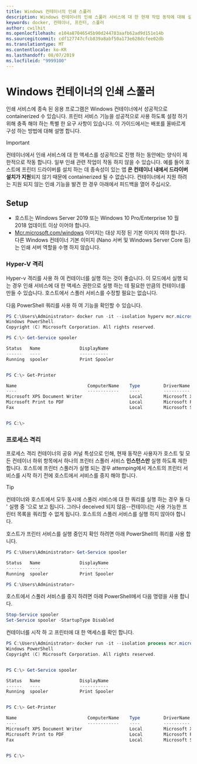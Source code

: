 ```yaml
---
title: Windows 컨테이너의 인쇄 스풀러
description: Windows 컨테이너의 인쇄 스풀러 서비스에 대 한 현재 작업 동작에 대해 설명 합니다.
keywords: docker, 컨테이너, 프린터, 스풀러
author: cwilhit
ms.openlocfilehash: e104a87046545b90d244783aafb62ad9d151e14b
ms.sourcegitcommit: cdf127747cfcb839a8abf50a173e628dcfee02db
ms.translationtype: MT
ms.contentlocale: ko-KR
ms.lasthandoff: 08/07/2019
ms.locfileid: "9999100"
---
```

# <a name="print-spooler-in-windows-containers"></a>Windows 컨테이너의 인쇄 스풀러

인쇄 서비스에 종속 된 응용 프로그램은 Windows 컨테이너에서 성공적으로 containerized 수 있습니다. 프린터 서비스 기능을 성공적으로 사용 하도록 설정 하기 위해 충족 해야 하는 특별 한 요구 사항이 있습니다. 이 가이드에서는 배포를 올바르게 구성 하는 방법에 대해 설명 합니다.

> [!IMPORTANT]
> 컨테이너에서 인쇄 서비스에 대 한 액세스를 성공적으로 진행 하는 동안에는 양식이 제한적으로 작동 합니다. 일부 인쇄 관련 작업이 작동 하지 않을 수 있습니다. 예를 들어 호스트에 프린터 드라이버를 설치 하는 데 종속성이 있는 앱 **은 컨테이너 내에서 드라이버 설치가 지원**되지 않기 때문에 containerized 될 수 없습니다. 컨테이너에서 지원 하려는 지원 되지 않는 인쇄 기능을 발견 한 경우 아래에서 피드백을 열어 주십시오.

## <a name="setup"></a>Setup

* 호스트는 Windows Server 2019 또는 Windows 10 Pro/Enterprise 10 월 2018 업데이트 이상 이어야 합니다.
* [Mcr.microsoft.com/windows](https://hub.docker.com/_/microsoft-windowsfamily-windows) 이미지는 대상 지정 된 기본 이미지 여야 합니다. 다른 Windows 컨테이너 기본 이미지 (Nano 서버 및 Windows Server Core 등)는 인쇄 서버 역할을 수행 하지 않습니다.

### <a name="hyper-v-isolation"></a>Hyper-V 격리

Hyper-v 격리를 사용 하 여 컨테이너를 실행 하는 것이 좋습니다. 이 모드에서 실행 되는 경우 인쇄 서비스에 대 한 액세스 권한으로 실행 하는 데 필요한 만큼의 컨테이너를 만들 수 있습니다. 호스트에서 스풀러 서비스를 수정할 필요는 없습니다.

다음 PowerShell 쿼리를 사용 하 여 기능을 확인할 수 있습니다.

```PowerShell
PS C:\Users\Administrator> docker run -it --isolation hyperv mcr.microsoft.com/windows:1809 powershell.exe
Windows PowerShell
Copyright (C) Microsoft Corporation. All rights reserved.

PS C:\> Get-Service spooler

Status   Name               DisplayName
------   ----               -----------
Running  spooler            Print Spooler


PS C:\> Get-Printer

Name                           ComputerName    Type         DriverName                PortName        Shared   Published
----                           ------------    ----         ----------                --------        ------   --------
Microsoft XPS Document Writer                  Local        Microsoft XPS Document... PORTPROMPT:     False    False
Microsoft Print to PDF                         Local        Microsoft Print To PDF    PORTPROMPT:     False    False
Fax                                            Local        Microsoft Shared Fax D... SHRFAX:         False    False


PS C:\>
```

### <a name="process-isolation"></a>프로세스 격리

프로세스 격리 컨테이너의 공유 커널 특성으로 인해, 현재 동작은 사용자가 호스트 및 모든 컨테이너 하위 항목에서 하나의 프린터 스풀러 서비스 **인스턴스만** 실행 하도록 제한 합니다. 호스트에 프린터 스풀러가 실행 되는 경우 attemping에서 게스트의 프린터 서비스를 시작 하기 전에 호스트에서 서비스를 중지 해야 합니다.

> [!TIP]
> 컨테이너와 호스트에서 모두 동시에 스풀러 서비스에 대 한 쿼리를 실행 하는 경우 둘 다 ' 실행 중 '으로 보고 됩니다. 그러나 deceived 되지 않음--컨테이너는 사용 가능한 프린터 목록을 쿼리할 수 없게 됩니다. 호스트의 스풀러 서비스를 실행 하지 않아야 합니다. 

호스트가 프린터 서비스를 실행 중인지 확인 하려면 아래 PowerShell의 쿼리를 사용 합니다.

```PowerShell
PS C:\Users\Administrator> Get-Service spooler

Status   Name               DisplayName
------   ----               -----------
Running  spooler            Print Spooler

PS C:\Users\Administrator>
```

호스트에서 스풀러 서비스를 중지 하려면 아래 PowerShell에서 다음 명령을 사용 합니다.

```PowerShell
Stop-Service spooler
Set-Service spooler -StartupType Disabled
```

컨테이너를 시작 하 고 프린터에 대 한 액세스를 확인 합니다.

```PowerShell
PS C:\Users\Administrator> docker run -it --isolation process mcr.microsoft.com/windows:1809 powershell.exe
Windows PowerShell
Copyright (C) Microsoft Corporation. All rights reserved.


PS C:\> Get-Service spooler

Status   Name               DisplayName
------   ----               -----------
Running  spooler            Print Spooler


PS C:\> Get-Printer

Name                           ComputerName    Type         DriverName                PortName        Shared   Published
----                           ------------    ----         ----------                --------        ------   --------
Microsoft XPS Document Writer                  Local        Microsoft XPS Document... PORTPROMPT:     False    False
Microsoft Print to PDF                         Local        Microsoft Print To PDF    PORTPROMPT:     False    False
Fax                                            Local        Microsoft Shared Fax D... SHRFAX:         False    False


PS C:\>
```